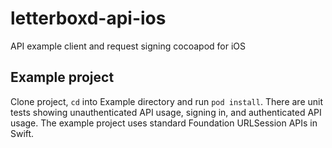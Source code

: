 # letterboxd-api-ios
API example client and request signing cocoapod for iOS

## Example project
Clone project, `cd` into Example directory and run `pod install`. There are unit tests showing unauthenticated API usage, signing in, and authenticated API usage. 
The example project uses standard Foundation URLSession APIs in Swift.